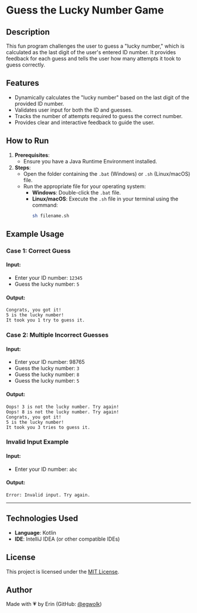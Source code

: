 # **Guess the Lucky Number Game**

## **Description**
This fun program challenges the user to guess a "lucky number," which is calculated as the last digit of the user's entered ID number. It provides feedback for each guess and tells the user how many attempts it took to guess correctly.

## **Features**
- Dynamically calculates the "lucky number" based on the last digit of the provided ID number.
- Validates user input for both the ID and guesses.
- Tracks the number of attempts required to guess the correct number.
- Provides clear and interactive feedback to guide the user.

## **How to Run**
1. **Prerequisites**:
   - Ensure you have a Java Runtime Environment installed.
2. **Steps**:
   - Open the folder containing the `.bat` (Windows) or `.sh` (Linux/macOS) file.
   - Run the appropriate file for your operating system:
     - **Windows**: Double-click the `.bat` file.
     - **Linux/macOS**: Execute the `.sh` file in your terminal using the command:
       ```bash
       sh filename.sh
       ```

## **Example Usage**
### **Case 1: Correct Guess**
#### **Input**:
- Enter your ID number: `12345`
- Guess the lucky number: `5`

#### **Output**:
```plaintext
Congrats, you got it!
5 is the lucky number!
It took you 1 try to guess it.
```

### **Case 2: Multiple Incorrect Guesses**
#### **Input**:
- Enter your ID number: 98765
- Guess the lucky number: `3`
- Guess the lucky number: `8`
- Guess the lucky number: `5`

#### **Output**:
```plaintext
Oops! 3 is not the lucky number. Try again!
Oops! 8 is not the lucky number. Try again!
Congrats, you got it!
5 is the lucky number!
It took you 3 tries to guess it.
```

### **Invalid Input Example**
#### **Input**:
- Enter your ID number: `abc`

#### **Output**:
```plaintext
Error: Invalid input. Try again.
```

---
## **Technologies Used**
- **Language**: Kotlin
- **IDE**: IntelliJ IDEA (or other compatible IDEs)

## License
This project is licensed under the [MIT License](../../LICENSE).

## **Author**
Made with 💗 by Erin (GitHub: [@egwolk](https://github.com/ewgolk))  
